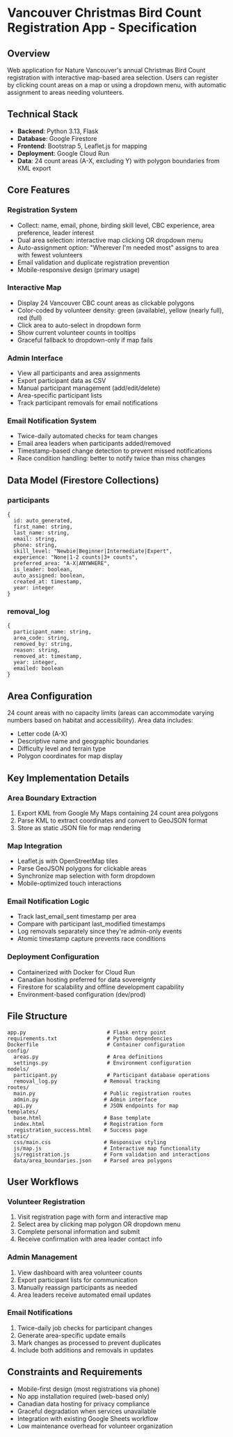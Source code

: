# Vancouver Christmas Bird Count Registration App - Specification

## Overview
Web application for Nature Vancouver's annual Christmas Bird Count registration with interactive map-based area selection. Users can register by clicking count areas on a map or using a dropdown menu, with automatic assignment to areas needing volunteers.

## Technical Stack
- **Backend**: Python 3.13, Flask
- **Database**: Google Firestore 
- **Frontend**: Bootstrap 5, Leaflet.js for mapping
- **Deployment**: Google Cloud Run
- **Data**: 24 count areas (A-X, excluding Y) with polygon boundaries from KML export

## Core Features

### Registration System
- Collect: name, email, phone, birding skill level, CBC experience, area preference, leader interest
- Dual area selection: interactive map clicking OR dropdown menu
- Auto-assignment option: "Wherever I'm needed most" assigns to area with fewest volunteers
- Email validation and duplicate registration prevention
- Mobile-responsive design (primary usage)

### Interactive Map
- Display 24 Vancouver CBC count areas as clickable polygons
- Color-coded by volunteer density: green (available), yellow (nearly full), red (full)
- Click area to auto-select in dropdown form
- Show current volunteer counts in tooltips
- Graceful fallback to dropdown-only if map fails

### Admin Interface
- View all participants and area assignments
- Export participant data as CSV
- Manual participant management (add/edit/delete)
- Area-specific participant lists
- Track participant removals for email notifications

### Email Notification System
- Twice-daily automated checks for team changes
- Email area leaders when participants added/removed
- Timestamp-based change detection to prevent missed notifications
- Race condition handling: better to notify twice than miss changes

## Data Model (Firestore Collections)

### participants
```
{
  id: auto_generated,
  first_name: string,
  last_name: string, 
  email: string,
  phone: string,
  skill_level: "Newbie|Beginner|Intermediate|Expert",
  experience: "None|1-2 counts|3+ counts",
  preferred_area: "A-X|ANYWHERE",
  is_leader: boolean,
  auto_assigned: boolean,
  created_at: timestamp,
  year: integer
}
```

### removal_log
```
{
  participant_name: string,
  area_code: string,
  removed_by: string,
  reason: string,
  removed_at: timestamp,
  year: integer,
  emailed: boolean
}
```

## Area Configuration
24 count areas with no capacity limits (areas can accommodate varying numbers based on habitat and accessibility). Area data includes:
- Letter code (A-X)
- Descriptive name and geographic boundaries
- Difficulty level and terrain type
- Polygon coordinates for map display

## Key Implementation Details

### Area Boundary Extraction
1. Export KML from Google My Maps containing 24 count area polygons
2. Parse KML to extract coordinates and convert to GeoJSON format
3. Store as static JSON file for map rendering

### Map Integration
- Leaflet.js with OpenStreetMap tiles
- Parse GeoJSON polygons for clickable areas
- Synchronize map selection with form dropdown
- Mobile-optimized touch interactions

### Email Notification Logic
- Track last_email_sent timestamp per area
- Compare with participant last_modified timestamps
- Log removals separately since they're admin-only events
- Atomic timestamp capture prevents race conditions

### Deployment Configuration
- Containerized with Docker for Cloud Run
- Canadian hosting preferred for data sovereignty
- Firestore for scalability and offline development capability
- Environment-based configuration (dev/prod)

## File Structure
```
app.py                          # Flask entry point
requirements.txt                # Python dependencies
Dockerfile                      # Container configuration
config/
  areas.py                      # Area definitions
  settings.py                   # Environment configuration
models/
  participant.py                # Participant database operations
  removal_log.py               # Removal tracking
routes/
  main.py                      # Public registration routes
  admin.py                     # Admin interface
  api.py                       # JSON endpoints for map
templates/
  base.html                    # Base template
  index.html                   # Registration form
  registration_success.html    # Success page
static/
  css/main.css                 # Responsive styling
  js/map.js                    # Interactive map functionality
  js/registration.js           # Form validation and interactions
  data/area_boundaries.json    # Parsed area polygons
```

## User Workflows

### Volunteer Registration
1. Visit registration page with form and interactive map
2. Select area by clicking map polygon OR dropdown menu
3. Complete personal information and submit
4. Receive confirmation with area leader contact info

### Admin Management
1. View dashboard with area volunteer counts
2. Export participant lists for communication
3. Manually reassign participants as needed
4. Area leaders receive automated email updates

### Email Notifications
1. Twice-daily job checks for participant changes
2. Generate area-specific update emails
3. Mark changes as processed to prevent duplicates
4. Include both additions and removals in updates

## Constraints and Requirements
- Mobile-first design (most registrations via phone)
- No app installation required (web-based only)
- Canadian data hosting for privacy compliance
- Graceful degradation when services unavailable
- Integration with existing Google Sheets workflow
- Low maintenance overhead for volunteer organization